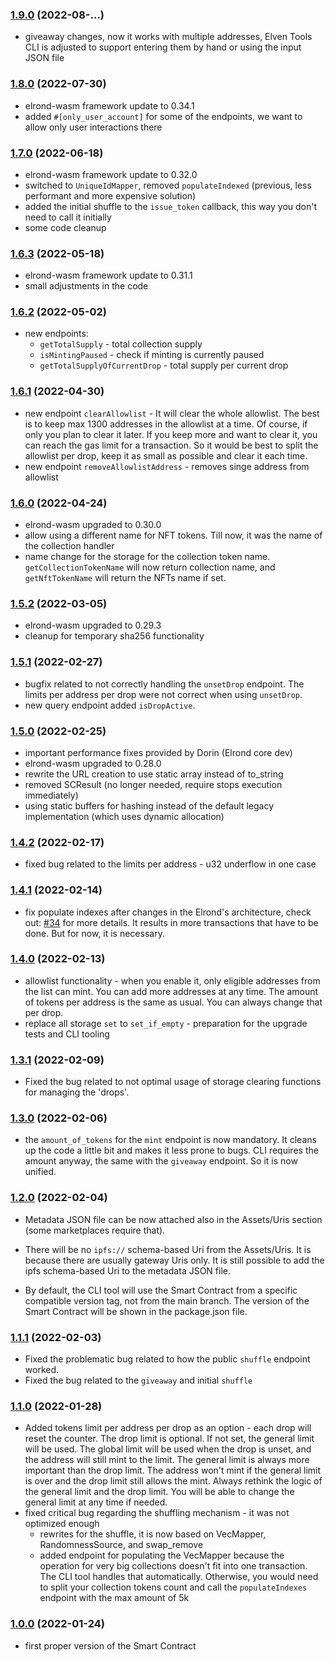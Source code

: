 ### [1.9.0](https://github.com/ElvenTools/elven-nft-minter-sc/releases/tag/v1.9.0) (2022-08-...)
- giveaway changes, now it works with multiple addresses, Elven Tools CLI is adjusted to support entering them by hand or using the input JSON file

### [1.8.0](https://github.com/ElvenTools/elven-nft-minter-sc/releases/tag/v1.8.0) (2022-07-30)
- elrond-wasm framework update to 0.34.1
- added `#[only_user_account]` for some of the endpoints, we want to allow only user interactions there

### [1.7.0](https://github.com/ElvenTools/elven-nft-minter-sc/releases/tag/v1.7.0) (2022-06-18)
- elrond-wasm framework update to 0.32.0
- switched to `UniqueIdMapper`, removed `populateIndexed` (previous, less performant and more expensive solution)
- added the initial shuffle to the `issue_token` callback, this way you don't need to call it initially
- some code cleanup

### [1.6.3](https://github.com/ElvenTools/elven-nft-minter-sc/releases/tag/v1.6.3) (2022-05-18)
- elrond-wasm framework update to 0.31.1
- small adjustments in the code

### [1.6.2](https://github.com/ElvenTools/elven-nft-minter-sc/releases/tag/v1.6.2) (2022-05-02)
- new endpoints:
  - `getTotalSupply` - total collection supply
  - `isMintingPaused` - check if minting is currently paused
  - `getTotalSupplyOfCurrentDrop` - total supply per current drop

### [1.6.1](https://github.com/ElvenTools/elven-nft-minter-sc/releases/tag/v1.6.1) (2022-04-30)
- new endpoint `clearAllowlist` - It will clear the whole allowlist. The best is to keep max 1300 addresses in the allowlist at a time. Of course, if only you plan to clear it later. If you keep more and want to clear it, you can reach the gas limit for a transaction. So it would be best to split the allowlist per drop, keep it as small as possible and clear it each time.
- new endpoint `removeAllowlistAddress` - removes singe address from allowlist

### [1.6.0](https://github.com/ElvenTools/elven-nft-minter-sc/releases/tag/v1.6.0) (2022-04-24)
- elrond-wasm upgraded to 0.30.0
- allow using a different name for NFT tokens. Till now, it was the name of the collection handler
- name change for the storage for the collection token name. `getCollectionTokenName` will now return collection name, and `getNftTokenName` will return the NFTs name if set.

### [1.5.2](https://github.com/ElvenTools/elven-nft-minter-sc/releases/tag/v1.5.2) (2022-03-05)
- elrond-wasm upgraded to 0.29.3
- cleanup for temporary sha256 functionality

### [1.5.1](https://github.com/ElvenTools/elven-nft-minter-sc/releases/tag/v1.5.1) (2022-02-27)
- bugfix related to not correctly handling the `unsetDrop` endpoint. The limits per address per drop were not correct when using `unsetDrop`.
- new query endpoint added `isDropActive`.

### [1.5.0](https://github.com/ElvenTools/elven-nft-minter-sc/releases/tag/v1.5.0) (2022-02-25)
- important performance fixes provided by Dorin (Elrond core dev)
- elrond-wasm upgraded to 0.28.0
- rewrite the URL creation to use static array instead of to_string
- removed SCResult (no longer needed, require stops execution immediately)
- using static buffers for hashing instead of the default legacy implementation (which uses dynamic allocation)

### [1.4.2](https://github.com/ElvenTools/elven-nft-minter-sc/releases/tag/v1.4.2) (2022-02-17)
- fixed bug related to the limits per address - u32 underflow in one case

### [1.4.1](https://github.com/ElvenTools/elven-nft-minter-sc/releases/tag/v1.4.1) (2022-02-14)
- fix populate indexes after changes in the Elrond's architecture, check out: [#34](https://github.com/ElvenTools/elven-nft-minter-sc/issues/34) for more details. It results in more transactions that have to be done. But for now, it is necessary.

### [1.4.0](https://github.com/ElvenTools/elven-nft-minter-sc/releases/tag/v1.4.0) (2022-02-13)
- allowlist functionality - when you enable it, only eligible addresses from the list can mint. You can add more addresses at any time. The amount of tokens per address is the same as usual. You can always change that per drop.
- replace all storage `set` to `set_if_empty` - preparation for the upgrade tests and CLI tooling 

### [1.3.1](https://github.com/ElvenTools/elven-nft-minter-sc/releases/tag/v1.3.0) (2022-02-09)
- Fixed the bug related to not optimal usage of storage clearing functions for managing the 'drops'.

### [1.3.0](https://github.com/ElvenTools/elven-nft-minter-sc/releases/tag/v1.3.0) (2022-02-06)
- the `amount_of_tokens` for the `mint` endpoint is now mandatory. It cleans up the code a little bit and makes it less prone to bugs. CLI requires the amount anyway, the same with the `giveaway` endpoint. So it is now unified.

### [1.2.0](https://github.com/ElvenTools/elven-nft-minter-sc/releases/tag/v1.2.0) (2022-02-04)
- Metadata JSON file can be now attached also in the Assets/Uris section (some marketplaces require that).

- There will be no `ipfs://` schema-based Uri from the Assets/Uris. It is because there are usually gateway Uris only. It is still possible to add the ipfs schema-based Uri to the metadata JSON file.
- By default, the CLI tool will use the Smart Contract from a specific compatible version tag, not from the main branch. The version of the Smart Contract will be shown in the package.json file.

### [1.1.1](https://github.com/ElvenTools/elven-nft-minter-sc/releases/tag/v1.1.1) (2022-02-03)
- Fixed the problematic bug related to how the public `shuffle` endpoint worked.
- Fixed the bug related to the `giveaway` and initial `shuffle`

### [1.1.0](https://github.com/ElvenTools/elven-nft-minter-sc/releases/tag/v1.1.0) (2022-01-28)
- Added tokens limit per address per drop as an option - each drop will reset the counter. The drop limit is optional. If not set, the general limit will be used. The global limit will be used when the drop is unset, and the address will still mint to the limit. The general limit is always more important than the drop limit. The address won't mint if the general limit is over and the drop limit still allows the mint. Always rethink the logic of the general limit and the drop limit. You will be able to change the general limit at any time if needed.
- fixed critical bug regarding the shuffling mechanism - it was not optimized enough
  - rewrites for the shuffle, it is now based on VecMapper, RandomnessSource, and swap_remove
  - added endpoint for populating the VecMapper because the operation for very big collections doesn't fit into one transaction. The CLI tool handles that automatically. Otherwise, you would need to split your collection tokens count and call the `populateIndexes` endpoint with the max amount of 5k

### [1.0.0](https://github.com/ElvenTools/elven-nft-minter-sc/releases/tag/v1.0.0) (2022-01-24)
- first proper version of the Smart Contract
